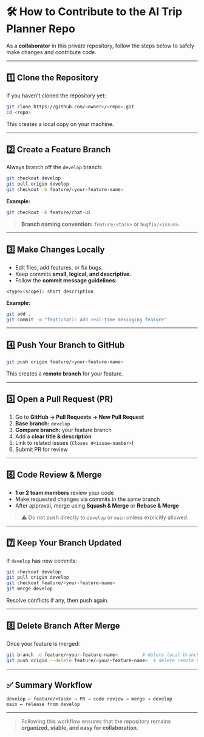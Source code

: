 # 🛠 How to Contribute to the AI Trip Planner Repo

As a **collaborator** in this private repository, follow the steps below to safely make changes and contribute code.

---

## 1️⃣ Clone the Repository

If you haven’t cloned the repository yet:

```bash
git clone https://github.com/<owner>/<repo>.git
cd <repo>
```

This creates a local copy on your machine.

---

## 2️⃣ Create a Feature Branch

Always branch off the `develop` branch:

```bash
git checkout develop
git pull origin develop
git checkout -b feature/<your-feature-name>
```

**Example:**

```bash
git checkout -b feature/chat-ui
```

> **Branch naming convention:** `feature/<task>` or `bugfix/<issue>`.

---

## 3️⃣ Make Changes Locally

* Edit files, add features, or fix bugs.
* Keep commits **small, logical, and descriptive**.
* Follow the **commit message guidelines**:

```
<type>(scope): short description
```

**Example:**

```bash
git add .
git commit -m "feat(chat): add real-time messaging feature"
```

---

## 4️⃣ Push Your Branch to GitHub

```bash
git push origin feature/<your-feature-name>
```

This creates a **remote branch** for your feature.

---

## 5️⃣ Open a Pull Request (PR)

1. Go to **GitHub → Pull Requests → New Pull Request**
2. **Base branch:** `develop`
3. **Compare branch:** your feature branch
4. Add a **clear title & description**
5. Link to related issues (`Closes #<issue-number>`)
6. Submit PR for review

---

## 6️⃣ Code Review & Merge

* **1 or 2 team members** review your code
* Make requested changes via commits in the same branch
* After approval, merge using **Squash & Merge** or **Rebase & Merge**

> ⚠️ Do not push directly to `develop` or `main` unless explicitly allowed.

---

## 7️⃣ Keep Your Branch Updated

If `develop` has new commits:

```bash
git checkout develop
git pull origin develop
git checkout feature/<your-feature-name>
git merge develop
```

Resolve conflicts if any, then push again.

---

## 8️⃣ Delete Branch After Merge

Once your feature is merged:

```bash
git branch -d feature/<your-feature-name>         # delete local branch
git push origin --delete feature/<your-feature-name>  # delete remote branch
```

---

## ✅ Summary Workflow

```
develop ← feature/<task> → PR → code review → merge → develop
main ← release from develop
```

---

> Following this workflow ensures that the repository remains **organized, stable, and easy for collaboration**.
